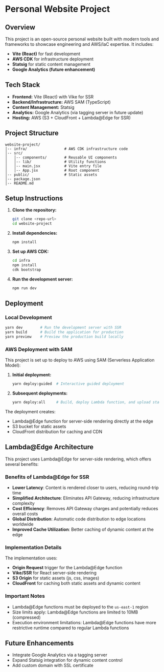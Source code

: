 # Personal Website Project

## Overview
This project is an open-source personal website built with modern tools and frameworks to showcase engineering and AWS/IaC expertise. It includes:
- **Vite (React)** for fast development
- **AWS CDK** for infrastructure deployment
- **Statsig** for static content management
- **Google Analytics (future enhancement)**

## Tech Stack
- **Frontend:** Vite (React) with Vike for SSR
- **Backend/Infrastructure:** AWS SAM (TypeScript)
- **Content Management:** Statsig
- **Analytics:** Google Analytics (via tagging server in future update)
- **Hosting:** AWS (S3 + CloudFront + Lambda@Edge for SSR)

## Project Structure
```
website-project/
│-- infra/                 # AWS CDK infrastructure code
│-- src/
│   │-- components/        # Reusable UI components
│   │-- lib/               # Utility functions
│   │-- main.jsx           # Vite entry file
│   │-- App.jsx            # Root component
│-- public/                # Static assets
│-- package.json
│-- README.md
```

## Setup Instructions
1. **Clone the repository:**
   ```bash
   git clone <repo-url>
   cd website-project
   ```
2. **Install dependencies:**
   ```bash
   npm install
   ```
3. **Set up AWS CDK:**
   ```bash
   cd infra
   npm install
   cdk bootstrap
   ```
4. **Run the development server:**
   ```bash
   npm run dev
   ```

## Deployment

### Local Development
```bash
yarn dev        # Run the development server with SSR
yarn build      # Build the application for production
yarn preview    # Preview the production build locally
```

### AWS Deployment with SAM
This project is set up to deploy to AWS using SAM (Serverless Application Model):

1. **Initial deployment:**
   ```bash
   yarn deploy:guided  # Interactive guided deployment 
   ```

2. **Subsequent deployments:**
   ```bash
   yarn deploy:all     # Build, deploy Lambda function, and upload static assets
   ```

The deployment creates:
- Lambda@Edge function for server-side rendering directly at the edge
- S3 bucket for static assets
- CloudFront distribution for caching and CDN

## Lambda@Edge Architecture

This project uses Lambda@Edge for server-side rendering, which offers several benefits:

### Benefits of Lambda@Edge for SSR
- **Lower Latency**: Content is rendered closer to users, reducing round-trip time
- **Simplified Architecture**: Eliminates API Gateway, reducing infrastructure complexity
- **Cost Efficiency**: Removes API Gateway charges and potentially reduces overall costs
- **Global Distribution**: Automatic code distribution to edge locations worldwide
- **Improved Cache Utilization**: Better caching of dynamic content at the edge

### Implementation Details
The implementation uses:
- **Origin Request** trigger for the Lambda@Edge function
- **Vike/SSR** for React server-side rendering
- **S3 Origin** for static assets (js, css, images)
- **CloudFront** for caching both static assets and dynamic content

### Important Notes
- Lambda@Edge functions must be deployed to the `us-east-1` region
- Size limits apply: Lambda@Edge functions are limited to 10MB (compressed) 
- Execution environment limitations: Lambda@Edge functions have more restrictive runtime compared to regular Lambda functions

## Future Enhancements
- Integrate Google Analytics via a tagging server
- Expand Statsig integration for dynamic content control
- Add custom domain with SSL certificate

